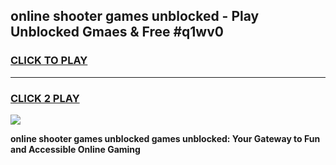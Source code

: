 
## online shooter games unblocked - Play Unblocked Gmaes & Free #q1wv0
<h3>
<a href="https://news.freeplayer.one?title=online_shooter_games_unblocked&ref=26F">CLICK TO PLAY</a></h3>
<hr>

<h3>
<a href="https://news.freeplayer.one?title=online_shooter_games_unblocked&ref=26F">CLICK 2 PLAY</a>
  
</h3>

<a href="https://news.freeplayer.one?title=online_shooter_games_unblocked&ref=26F/"><img src="https://clearcache.store/games.png"></a>


**online shooter games unblocked games unblocked: Your Gateway to Fun and Accessible Online Gaming**
